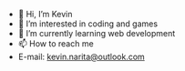 - 👋 Hi, I’m Kevin
- 👀 I’m interested in coding and games
- 🌱 I’m currently learning web development
- 📫 How to reach me 
- E-mail: kevin.narita@outlook.com
